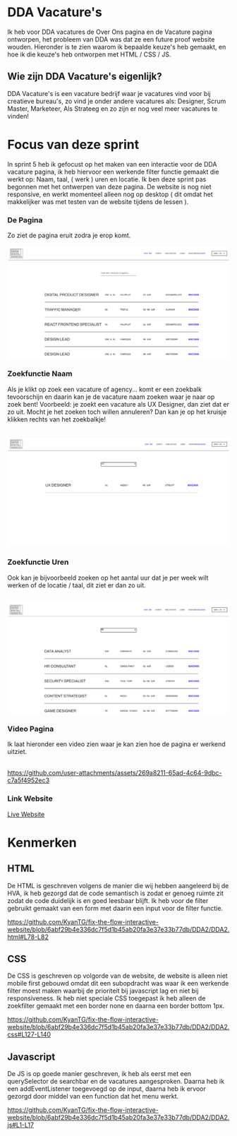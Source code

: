 # DDA Vacature's

Ik heb voor DDA vacatures de Over Ons pagina en de Vacature pagina ontworpen, het probleem van DDA was dat ze een future proof website wouden. Hieronder is te zien waarom ik bepaalde keuze's heb gemaakt, en hoe ik die keuze's heb ontworpen met HTML / CSS / JS.

## Wie zijn DDA Vacature's eigenlijk?

DDA Vacature's is een vacature bedrijf waar je vacatures vind voor bij creatieve bureau's, zo vind je onder andere vacatures als: Designer, Scrum Master, Marketeer, Als Strateeg en zo zijn er nog veel meer vacatures te vinden!

# Focus van deze sprint

In sprint 5 heb ik gefocust op het maken van een interactie voor de DDA vacature pagina, ik heb hiervoor een werkende filter functie gemaakt die werkt op: Naam, taal, ( werk ) uren en locatie. Ik ben deze sprint pas begonnen met het ontwerpen van deze pagina. De website is nog niet responsive, en werkt momenteel alleen nog op desktop ( dit omdat het makkelijker was met testen van de website tijdens de lessen ).<br>

### De Pagina

Zo ziet de pagina eruit zodra je erop komt.

<img src="DDA2/content/vacature-pagina.png"><br>

### Zoekfunctie Naam

Als je klikt op zoek een vacature of agency... komt er een zoekbalk tevoorschijn en daarin kan je de vacature naam zoeken waar je naar op zoek bent! Voorbeeld: je zoekt een vacature als UX Designer, dan ziet dat er zo uit. Mocht je het zoeken toch willen annuleren? Dan kan je op het kruisje klikken rechts van het zoekbalkje!<br><br>

<img src="DDA2/content/vacature-pagina-zoekend.png"><br>

### Zoekfunctie Uren

Ook kan je bijvoorbeeld zoeken op het aantal uur dat je per week wilt werken of de locatie / taal, dit ziet er dan zo uit.<br><br>

<img src="DDA2/content/vacature-pagina-uren.png"><br>

### Video Pagina

Ik laat hieronder een video zien waar je kan zien hoe de pagina er werkend uitziet.<br><br>

https://github.com/user-attachments/assets/269a8211-65ad-4c64-9dbc-c7a5f4952ec3


### Link Website

<a href="https://kyantg.github.io/fix-the-flow-interactive-website/DDA2/DDA2.html">Live Website</a>

# Kenmerken

## HTML

De HTML is geschreven volgens de manier die wij hebben aangeleerd bij de HVA, ik heb gezorgd dat de code semantisch is zodat er genoeg ruimte zit zodat de code duidelijk is en goed leesbaar blijft.
Ik heb voor de filter gebruikt gemaakt van een form met daarin een input voor de filter functie.

https://github.com/KyanTG/fix-the-flow-interactive-website/blob/6abf29b4e336dc7f5d1b45ab20fa3e37e33b77db/DDA2/DDA2.html#L78-L82
    
## CSS

De CSS is geschreven op volgorde van de website, de website is alleen niet mobile first gebouwd omdat dit een subopdracht was waar ik een werkende filter moest maken waarbij de prioriteit bij javascript lag en niet bij responsiveness. Ik heb niet speciale CSS toegepast ik heb alleen de zoekfilter gemaakt met een border none en daarna een border bottom 1px.

https://github.com/KyanTG/fix-the-flow-interactive-website/blob/6abf29b4e336dc7f5d1b45ab20fa3e37e33b77db/DDA2/DDA2.css#L127-L140



## Javascript

De JS is op goede manier geschreven, ik heb als eerst met een querySelector de searchbar en de vacatures aangesproken. Daarna heb ik een addEventListener toegevoegd op de input, daarna heb ik ervoor gezorgd door middel van een function dat het menu werkt.


https://github.com/KyanTG/fix-the-flow-interactive-website/blob/6abf29b4e336dc7f5d1b45ab20fa3e37e33b77db/DDA2/DDA2.js#L1-L17








